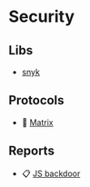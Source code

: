 # Security

## Libs

- [snyk](https://snyk.io/)

## Protocols

- 🤖 [Matrix](https://matrix.org/)

## Reports

- 📋 [JS backdoor](https://certitude.consulting/blog/en/invisible-backdoor/)